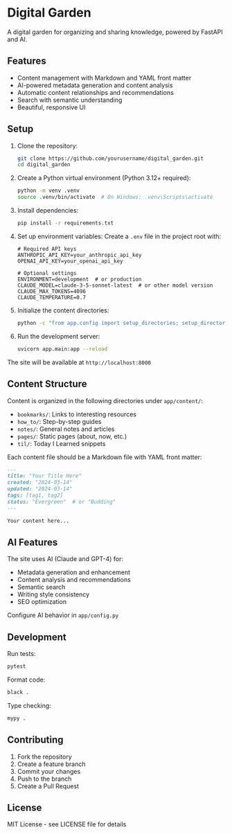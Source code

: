 # Digital Garden

A digital garden for organizing and sharing knowledge, powered by FastAPI and AI.

## Features

- Content management with Markdown and YAML front matter
- AI-powered metadata generation and content analysis
- Automatic content relationships and recommendations
- Search with semantic understanding
- Beautiful, responsive UI

## Setup

1. Clone the repository:
   ```bash
   git clone https://github.com/yourusername/digital_garden.git
   cd digital_garden
   ```

2. Create a Python virtual environment (Python 3.12+ required):
   ```bash
   python -m venv .venv
   source .venv/bin/activate  # On Windows: .venv\Scripts\activate
   ```

3. Install dependencies:
   ```bash
   pip install -r requirements.txt
   ```

4. Set up environment variables:
   Create a `.env` file in the project root with:
   ```env
   # Required API keys
   ANTHROPIC_API_KEY=your_anthropic_api_key
   OPENAI_API_KEY=your_openai_api_key

   # Optional settings
   ENVIRONMENT=development  # or production
   CLAUDE_MODEL=claude-3-5-sonnet-latest  # or other model version
   CLAUDE_MAX_TOKENS=4096
   CLAUDE_TEMPERATURE=0.7
   ```

5. Initialize the content directories:
   ```bash
   python -c "from app.config import setup_directories; setup_directories()"
   ```

6. Run the development server:
   ```bash
   uvicorn app.main:app --reload
   ```

The site will be available at `http://localhost:8000`

## Content Structure

Content is organized in the following directories under `app/content/`:
- `bookmarks/`: Links to interesting resources
- `how_to/`: Step-by-step guides
- `notes/`: General notes and articles
- `pages/`: Static pages (about, now, etc.)
- `til/`: Today I Learned snippets

Each content file should be a Markdown file with YAML front matter:
```markdown
---
title: "Your Title Here"
created: "2024-03-14"
updated: "2024-03-14"
tags: [tag1, tag2]
status: "Evergreen"  # or "Budding"
---

Your content here...
```

## AI Features

The site uses AI (Claude and GPT-4) for:
- Metadata generation and enhancement
- Content analysis and recommendations
- Semantic search
- Writing style consistency
- SEO optimization

Configure AI behavior in `app/config.py`

## Development

Run tests:
```bash
pytest
```

Format code:
```bash
black .
```

Type checking:
```bash
mypy .
```

## Contributing

1. Fork the repository
2. Create a feature branch
3. Commit your changes
4. Push to the branch
5. Create a Pull Request

## License

MIT License - see LICENSE file for details
